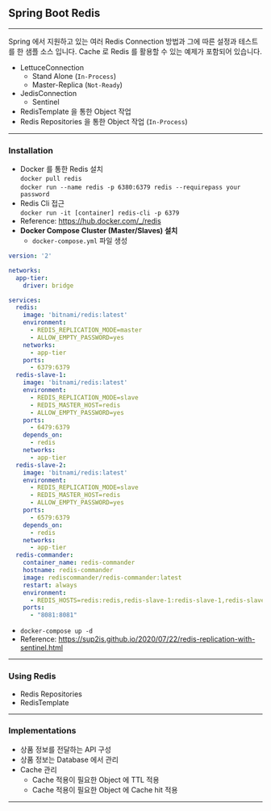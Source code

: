 ## Spring Boot Redis    

--- 

Spring 에서 지원하고 있는 여러 Redis Connection 방법과 그에 따른 설정과 테스트를 한 샘플 소스 입니다. Cache 로 Redis 를 활용할 수 있는 예제가 포함되어 있습니다.    

* LettuceConnection
  * Stand Alone (```In-Process```)
  * Master-Replica (```Not-Ready```)
* JedisConnection
  * Sentinel
* RedisTemplate 을 통한 Object 작업  
* Redis Repositories 을 통한 Object 작업 (```In-Process```)

---
### Installation   
* Docker 를 통한 Redis 설치   
```docker pull redis```   
```docker run --name redis -p 6380:6379 redis --requirepass your password```
* Redis Cli 접근   
```docker run -it [container] redis-cli -p 6379```    
* Reference: https://hub.docker.com/_/redis
* **Docker Compose Cluster (Master/Slaves) 설치**      
  * ```docker-compose.yml``` 파일 생성 
```yaml
version: '2'

networks:
  app-tier:
    driver: bridge

services:
  redis:
    image: 'bitnami/redis:latest'
    environment:
      - REDIS_REPLICATION_MODE=master
      - ALLOW_EMPTY_PASSWORD=yes
    networks:
      - app-tier
    ports:
      - 6379:6379
  redis-slave-1:
    image: 'bitnami/redis:latest'
    environment:
      - REDIS_REPLICATION_MODE=slave
      - REDIS_MASTER_HOST=redis
      - ALLOW_EMPTY_PASSWORD=yes
    ports:
      - 6479:6379
    depends_on:
      - redis
    networks:
      - app-tier
  redis-slave-2:
    image: 'bitnami/redis:latest'
    environment:
      - REDIS_REPLICATION_MODE=slave
      - REDIS_MASTER_HOST=redis
      - ALLOW_EMPTY_PASSWORD=yes
    ports:
      - 6579:6379
    depends_on:
      - redis
    networks:
      - app-tier
  redis-commander:
    container_name: redis-commander
    hostname: redis-commander
    image: rediscommander/redis-commander:latest
    restart: always
    environment:
      - REDIS_HOSTS=redis:redis,redis-slave-1:redis-slave-1,redis-slave-2:redis-slave-2
    ports:
      - "8081:8081"
```      

* ```docker-compose up -d```  
* Reference: https://sup2is.github.io/2020/07/22/redis-replication-with-sentinel.html

---

### Using Redis   

* Redis Repositories    
* RedisTemplate

---    
### Implementations   
* 상품 정보를 전달하는 API 구성
* 상품 정보는 Database 에서 관리
* Cache 관리
  * Cache 적용이 필요한 Object 에 TTL 적용
  * Cache 적용이 필요한 Object 에 Cache hit 적용

---
